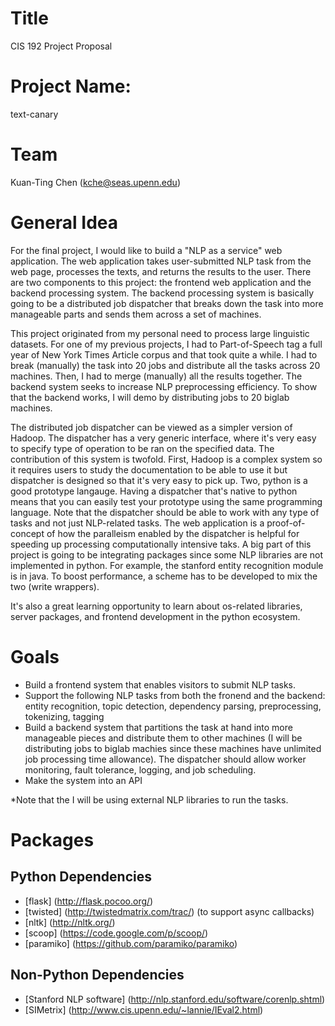 # Title

CIS 192 Project Proposal

# Project Name:

text-canary

# Team 

Kuan-Ting Chen (kche@seas.upenn.edu)

# General Idea

For the final project, I would like to build a "NLP as a service" web application. The web application takes user-submitted NLP task from the web page, processes the texts, and returns the results to the user. There are two components to this project: the frontend web application and the backend processing system. The backend processing system is basically going to be a distributed job dispatcher that breaks down the task into more manageable parts and sends them across a set of machines. 

This project originated from my personal need to process large linguistic datasets. For one of my previous projects, I had to Part-of-Speech tag a full year of New York Times Article corpus and that took quite a while. I had to break (manually) the task into 20 jobs and distribute all the tasks across 20 machines. Then, I had to merge (manually) all the results together. The backend system seeks to increase NLP preprocessing efficiency. To show that the backend works, I will demo by distributing jobs to 20 biglab machines. 

The distributed job dispatcher can be viewed as a simpler version of Hadoop. The dispatcher has a very generic interface, where it's very easy to specify type of operation to be ran on the specified data. The contribution of this system is twofold. First, Hadoop is a complex system so it requires users to study the documentation to be able to use it but dispatcher is designed so that it's very easy to pick up. Two, python is a good prototype langauge. Having a dispatcher that's native to python means that you can easily test your prototype using the same programming language. Note that the dispatcher should be able to work with any type of tasks and not just NLP-related tasks. The web application is a proof-of-concept of how the paralleism enabled by the dispatcher is helpful for speeding up processing computationally intensive taks. A big part of this project is going to be integrating packages since some NLP libraries are not implemented in python. For example, the stanford entity recognition module is in java. To boost performance, a scheme has to be developed to mix the two (write wrappers).

It's also a great learning opportunity to learn about os-related libraries, server packages, and frontend development in the python ecosystem.

# Goals

- Build a frontend system that enables visitors to submit NLP tasks.
- Support the following NLP tasks from both the fronend and the backend: entity recognition, topic detection, dependency parsing, preprocessing, tokenizing, tagging
- Build a backend system that partitions the task at hand into more manageable pieces and distribute them to other machines (I will be distributing jobs to biglab machies since these machines have unlimited job processing time allowance). The dispatcher should allow worker monitoring, fault tolerance, logging, and job scheduling.
- Make the system into an API

*Note that the I will be using external NLP libraries to run the tasks.

# Packages

## Python Dependencies

- [flask] (http://flask.pocoo.org/)
- [twisted] (http://twistedmatrix.com/trac/) (to support async callbacks)
- [nltk] (http://nltk.org/)
- [scoop] (https://code.google.com/p/scoop/)
- [paramiko] (https://github.com/paramiko/paramiko)

## Non-Python Dependencies

- [Stanford NLP software] (http://nlp.stanford.edu/software/corenlp.shtml)
- [SIMetrix] (http://www.cis.upenn.edu/~lannie/IEval2.html)


